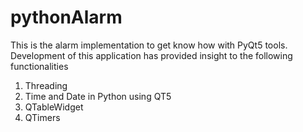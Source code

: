 # pythonAlarm
This is the alarm implementation to get know how with PyQt5 tools. Development of this application has provided insight to the following functionalities
1. Threading
2. Time and Date in Python using QT5
3. QTableWidget
4. QTimers
